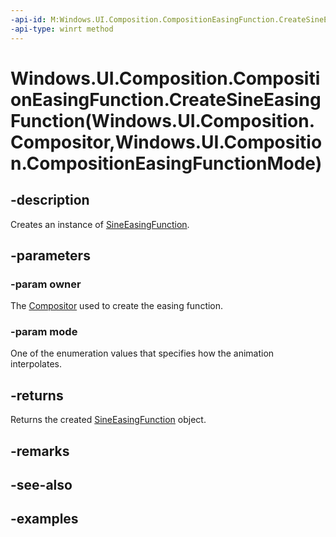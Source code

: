 ```yaml
---
-api-id: M:Windows.UI.Composition.CompositionEasingFunction.CreateSineEasingFunction(Windows.UI.Composition.Compositor,Windows.UI.Composition.CompositionEasingFunctionMode)
-api-type: winrt method
---
```


# Windows.UI.Composition.CompositionEasingFunction.CreateSineEasingFunction(Windows.UI.Composition.Compositor,Windows.UI.Composition.CompositionEasingFunctionMode)

<!--
public static Windows.UI.Composition.SineEasingFunction CreateSineEasingFunction (Windows.UI.Composition.Compositor owner, Windows.UI.Composition.CompositionEasingFunctionMode mode);
-->


## -description

Creates an instance of [SineEasingFunction](sineeasingfunction.md).

## -parameters

### -param owner

The [Compositor](compositor.md) used to create the easing function.

### -param mode

One of the enumeration values that specifies how the animation interpolates.

## -returns

Returns the created [SineEasingFunction](sineeasingfunction.md) object.

## -remarks

## -see-also

## -examples


